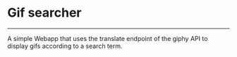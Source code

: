 # Gif searcher
---

A simple Webapp that uses the translate endpoint of the giphy API to display gifs according to a search term.